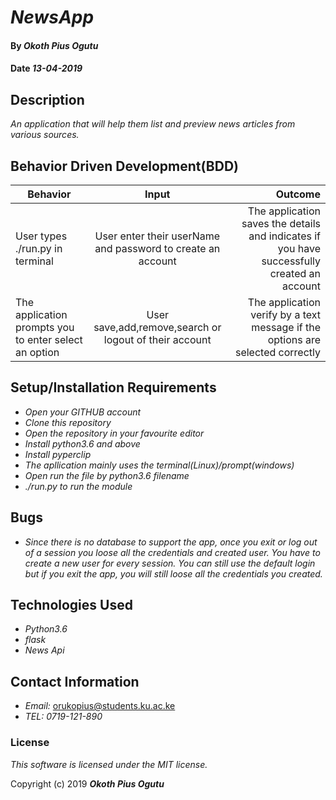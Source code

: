 # _NewsApp_

#### By _Okoth Pius Ogutu_

#### Date _13-04-2019_

## Description

_An application  that will help them list and preview news articles from various sources._

## Behavior Driven Development(BDD)

| Behavior        | Input           | Outcome  |
| ------------- |:-------------:| -----:|
| User types ./run.py in terminal | User enter their userName and password to create an account | The application saves the details and indicates if you have successfully created an account |
| The application prompts you to enter select an option | User save,add,remove,search or logout of their account | The application verify by a text message if the options are selected correctly |


## Setup/Installation Requirements

* _Open your GITHUB account_
* _Clone this repository_
* _Open the repository in your favourite editor_
* _Install python3.6 and above_
* _Install pyperclip_
* _The apllication mainly uses the terminal(Linux)/prompt(windows)_
* _Open run the file by python3.6 filename_
* _./run.py to run the module_


## Bugs

* _Since there is no database to support the app, once you exit or log out of a session you loose all the credentials and    created user. You have to create a new user for every session. You can still use the default login but if you exit the app, you will still loose all the credentials you created._

## Technologies Used

* _Python3.6_
* _flask_
* _News Api_

## Contact Information

* _Email:_ orukopius@students.ku.ac.ke
* _TEL:_ _0719-121-890_

### License

*This software is licensed under the MIT license.*

Copyright (c) 2019 **_Okoth Pius Ogutu_**
